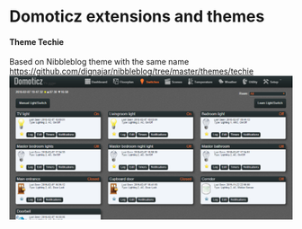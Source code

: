# Domoticz  extensions and themes
#### Theme Techie ####
Based on Nibbleblog theme with the same name https://github.com/dignajar/nibbleblog/tree/master/themes/techie
![Template screenshot](images/screen.png)
